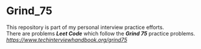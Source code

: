 # Grind_75

This repository is part of my personal interview practice efforts.  
There are problems ***Leet Code*** which follow the ***Grind 75*** practice problems.
*https://www.techinterviewhandbook.org/grind75*




